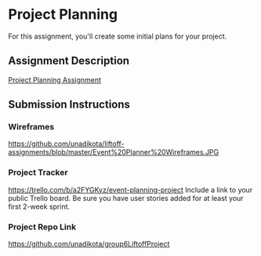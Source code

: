 # Project Planning
For this assignment, you'll create some initial plans for your project.

## Assignment Description
[Project Planning Assignment](https://education.launchcode.org/liftoff/modules/assignments/project-planning)

## Submission Instructions

### Wireframes
https://github.com/unadikota/liftoff-assignments/blob/master/Event%20Planner%20Wireframes.JPG

### Project Tracker
https://trello.com/b/a2FYGKyz/event-planning-project
Include a link to your public Trello board. Be sure you have user stories added for at least your first 2-week sprint.

### Project Repo Link
https://github.com/unadikota/group6LiftoffProject
